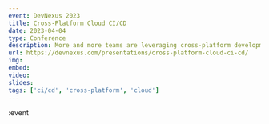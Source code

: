 ```yaml
---
event: DevNexus 2023
title: Cross-Platform Cloud CI/CD
date: 2023-04-04
type: Conference
description: More and more teams are leveraging cross-platform development for their web, mobile PWA, iOS, and Android applications. However, if you are still leveraging traditional CI/CD or manual deployment processes, you can still experience release delays and different DX and UX across platforms. A unified system for cross-platform builds and deploys can prevent knowledge silos, speed up releases, and ensure an efficient process no matter what the platform. This talk will cover the considerations when building a CI/CD system to manage web and mobile deployments, and options for implementing a cross-platform CI/CD solution in the cloud.
url: https://devnexus.com/presentations/cross-platform-cloud-ci-cd/
img: 
embed: 
video: 
slides: 
tags: ['ci/cd', 'cross-platform', 'cloud']
---
```

:event